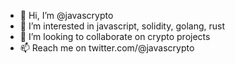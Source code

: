 - 👋 Hi, I’m @javascrypto
- 👀 I’m interested in javascript, solidity, golang, rust
- 💞️ I’m looking to collaborate on crypto projects
- 📫 Reach me on twitter.com/@javascrypto
